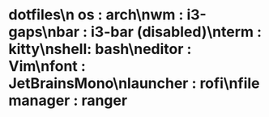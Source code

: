 # dotfiles\n os : arch\nwm : i3-gaps\nbar : i3-bar (disabled)\nterm : kitty\nshell: bash\neditor : Vim\nfont : JetBrainsMono\nlauncher : rofi\nfile manager : ranger
